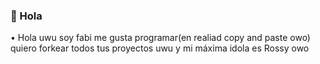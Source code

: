 ### 👋 Hola
• Hola uwu soy fabi me gusta programar(en realiad copy and paste owo) quiero forkear todos tus proyectos uwu y mi máxima idola es Rossy owo
